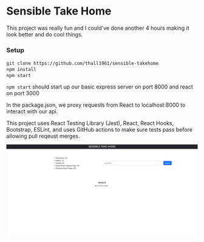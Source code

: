# Sensible Take Home

This project was really fun and I could've done another 4 hours making it look better and do cool things.

### Setup

```
git clone https://github.com/thall1961/sensible-takehome
npm install
npm start
```

`npm start` should start up our basic express server on port 8000 and react on port 3000

In the package.json, we proxy requests from React to localhost:8000 to interact with our api.

This project uses React Testing Library (Jest), React, React Hooks, Bootstrap, ESLint, and uses GitHub actions to make sure tests pass before allowing pull reqeust merges.

![Project GIF](sensible-takehome.gif)
